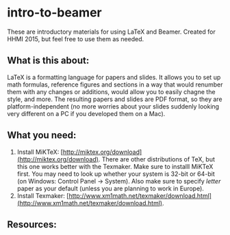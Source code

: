 # intro-to-beamer
These are introductory materials for using LaTeX and Beamer. Created for HHMI 2015, but feel free to use them as needed. 

## What is this about:

LaTeX is a formatting language for papers and slides. It allows you to set up math formulas, reference figures and sections in a way that would renumber them with any changes or additions, would allow you to easily chagne the style, and more. The resulting papers and slides are PDF format, so they are platform-independent (no more worries about your slides suddenly looking very different on a PC if you developed them on a Mac). 

## What you need:

1. Install MiKTeX: [http://miktex.org/download](http://miktex.org/download). There are other distributions of TeX, but this one works better with the Texmaker. Make sure to installl MiKTeX first. You may need to look up whether your system is 32-bit or 64-bit (on Windows: Control Panel -> System). Also make sure to specify *letter* paper as your default (unless you are planning to work in Europe). 
2. Install Texmaker: [http://www.xm1math.net/texmaker/download.html](http://www.xm1math.net/texmaker/download.html). 

## Resources:

